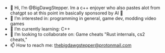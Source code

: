 - 👋 Hi, I’m @BigDawgStepper. Im a c++ enjoyer who also pastes alot from chatgpt so at this point im basically sponsored by AI 🤑
- 👀 I’m interested in: programming in general, game dev, modding video games
- 🌱 I’m currently learning: C++
- 💞️ I’m looking to collaborate on: Game cheats "Rust internals, cs2 cheats,"
- 📫 How to reach me: thebigdawgstepper@protonmail.com

<!---
BigDawgStepper/BigDawgStepper is a ✨ special ✨ repository because its `README.md` (this file) appears on your GitHub profile.
You can click the Preview link to take a look at your changes.
--->
